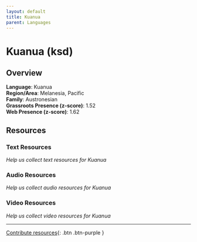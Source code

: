 ```yaml
---
layout: default
title: Kuanua
parent: Languages
---
```


# Kuanua (ksd)

## Overview

**Language**: Kuanua  
**Region/Area**: Melanesia, Pacific  
**Family**: Austronesian  
**Grassroots Presence (z-score)**: 1.52  
**Web Presence (z-score)**: 1.62  

## Resources

### Text Resources
*Help us collect text resources for Kuanua*

### Audio Resources
*Help us collect audio resources for Kuanua*

### Video Resources
*Help us collect video resources for Kuanua*

---

[Contribute resources](https://forms.office.com/e/1SfLJx3u1r){: .btn .btn-purple }
